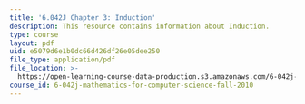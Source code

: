 ```yaml
---
title: '6.042J Chapter 3: Induction'
description: This resource contains information about Induction.
type: course
layout: pdf
uid: e5079d6e1b0dc66d426df26e05dee250
file_type: application/pdf
file_location: >-
  https://open-learning-course-data-production.s3.amazonaws.com/6-042j-mathematics-for-computer-science-fall-2010/e5079d6e1b0dc66d426df26e05dee250_MIT6_042JF10_chap03.pdf
course_id: 6-042j-mathematics-for-computer-science-fall-2010
---
```

